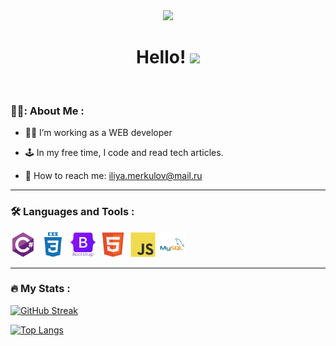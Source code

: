 <div id="header" align="center">
  <img src="https://media.giphy.com/media/Vbtc9VG51NtzT1Qnv1/giphy.gif" width="300"/>
  <h1>
  Hello! 
  <img src="https://media.giphy.com/media/hvRJCLFzcasrR4ia7z/giphy.gif" width="30px"/>
</h1>
</div>

<div align="center">
<img src="https://komarev.com/ghpvc/?username=IlyaM70&style=flat-square&color=blue" alt=""/>
</div>

### 👨‍💻: About Me :


- :office_worker: I’m working as a  WEB developer

-  	:joystick: In my free time, I code and read tech articles.

- 📧 How to reach me: iliya.merkulov@mail.ru

<hr>

### :hammer_and_wrench: Languages and Tools :

  <img src="https://github.com/devicons/devicon/blob/master/icons/csharp/csharp-original.svg"  title="C#" alt="C#" width="40" height="40"/>&nbsp;
  <img src="https://github.com/devicons/devicon/blob/master/icons/css3/css3-plain-wordmark.svg"  title="CSS3" alt="CSS" width="40" height="40"/>&nbsp;
  <img src="https://github.com/devicons/devicon/blob/master/icons/bootstrap/bootstrap-original-wordmark.svg"  title="bootstrap" alt="bootstrap" width="40" height="40"/>&nbsp;
  <img src="https://github.com/devicons/devicon/blob/master/icons/html5/html5-original.svg" title="HTML5" alt="HTML" width="40" height="40"/>&nbsp;
  <img src="https://github.com/devicons/devicon/blob/master/icons/javascript/javascript-original.svg" title="JavaScript" alt="JavaScript" width="40" height="40"/>&nbsp;
  <img src="https://github.com/devicons/devicon/blob/master/icons/mysql/mysql-original-wordmark.svg" title="MySQL"  alt="MySQL" width="40" height="40"/>&nbsp;
 
 <hr>
 
 ### :fire: My Stats :
 [![GitHub Streak](http://github-readme-streak-stats.herokuapp.com?user=IlyaM70)](https://git.io/streak-stats)
 
 [![Top Langs](https://github-readme-stats.vercel.app/api/top-langs/?username=IlyaM70)](https://github.com/anuraghazra/github-readme-stats)
